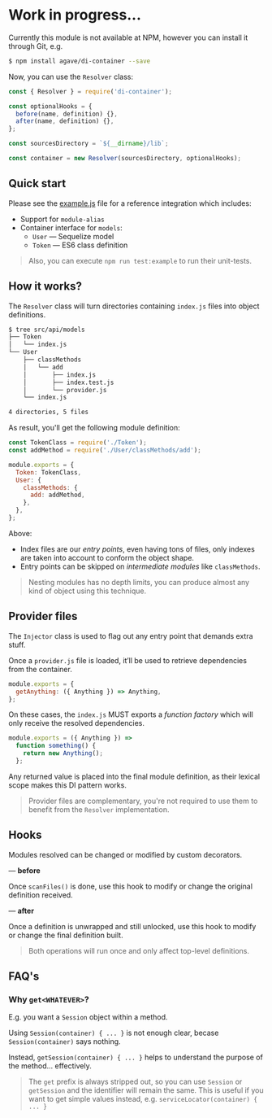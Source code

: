 
# Work in progress...

Currently this module is not available at NPM, however you can install it through Git, e.g.

```bash
$ npm install agave/di-container --save
```

Now, you can use the `Resolver` class:

```js
const { Resolver } = require('di-container');

const optionalHooks = {
  before(name, definition) {},
  after(name, definition) {},
};

const sourcesDirectory = `${__dirname}/lib`;

const container = new Resolver(sourcesDirectory, optionalHooks);
```

## Quick start

Please see the [example.js](example.js) file for a reference integration which includes:

- Support for `module-alias`
- Container interface for `models`:
  - `User` &mdash; Sequelize model
  - `Token` &mdash; ES6 class definition

> Also, you can execute `npm run test:example` to run their unit-tests.

## How it works?

The `Resolver` class will turn directories containing `index.js` files into object definitions.

```bash
$ tree src/api/models
├── Token
│   └── index.js
└── User
    ├── classMethods
    │   └── add
    │       ├── index.js
    │       ├── index.test.js
    │       └── provider.js
    └── index.js

4 directories, 5 files
```

As result, you'll get the following module definition:

```js
const TokenClass = require('./Token');
const addMethod = require('./User/classMethods/add');

module.exports = {
  Token: TokenClass,
  User: {
    classMethods: {
      add: addMethod,
    },
  },
};
```

Above:

- Index files are our _entry points_, even having tons of files, only indexes are taken into account to conform the object shape.
- Entry points can be skipped on _intermediate modules_ like `classMethods`.

> Nesting modules has no depth limits, you can produce almost any kind of object using this technique.

## Provider files

The `Injector` class is used to flag out any entry point that demands extra stuff.

Once a `provider.js` file is loaded, it’ll be used to retrieve dependencies from the container.

```js
module.exports = {
  getAnything: ({ Anything }) => Anything,
};
```

On these cases, the `index.js` MUST exports a _function factory_ which will only receive the resolved dependencies.

```js
module.exports = ({ Anything }) =>
  function something() {
    return new Anything();
  };
```

Any returned value is placed into the final module definition, as their lexical scope makes this DI pattern works.

> Provider files are complementary, you're not required to use them to benefit from the `Resolver` implementation.

## Hooks

Modules resolved can be changed or modified by custom decorators.

&mdash; **before**

Once `scanFiles()` is done, use this hook to modify or change the original definition received.

&mdash; **after**

Once a definition is unwrapped and still unlocked, use this hook to modify or change the final definition built.

> Both operations will run once and only affect top-level definitions.

## FAQ's

### Why `get<WHATEVER>`?

E.g. you want a `Session` object within a method.

Using `Session(container) { ... }` is not enough clear, becase `Session(container)` says nothing.

Instead, `getSession(container) { ... }` helps to understand the purpose of the method... effectively.

> The `get` prefix is always stripped out, so you can use `Session` or `getSession` and the identifier will remain the same. This is useful if you want to get simple values instead, e.g. `serviceLocator(container) { ... }`
